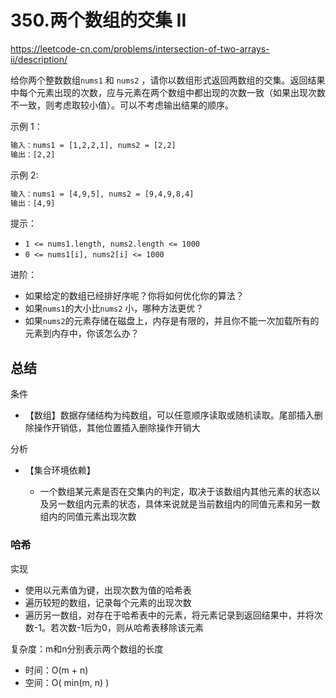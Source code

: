 # 350.两个数组的交集 II

<https://leetcode-cn.com/problems/intersection-of-two-arrays-ii/description/>

给你两个整数数组`nums1` 和 `nums2` ，请你以数组形式返回两数组的交集。返回结果中每个元素出现的次数，应与元素在两个数组中都出现的次数一致（如果出现次数不一致，则考虑取较小值）。可以不考虑输出结果的顺序。

示例 1：

```txt
输入：nums1 = [1,2,2,1], nums2 = [2,2]
输出：[2,2]
```

示例 2:

```txt
输入：nums1 = [4,9,5], nums2 = [9,4,9,8,4]
输出：[4,9]
```

提示：

- `1 <= nums1.length, nums2.length <= 1000`
- `0 <= nums1[i], nums2[i] <= 1000`

进阶：

- 如果给定的数组已经排好序呢？你将如何优化你的算法？
- 如果`nums1`的大小比`nums2` 小，哪种方法更优？
- 如果`nums2`的元素存储在磁盘上，内存是有限的，并且你不能一次加载所有的元素到内存中，你该怎么办？

## 总结

条件

- 【数组】数据存储结构为纯数组，可以任意顺序读取或随机读取。尾部插入删除操作开销低，其他位置插入删除操作开销大

分析

- 【集合环境依赖】

  - 一个数组某元素是否在交集内的判定，取决于该数组内其他元素的状态以及另一数组内元素的状态，具体来说就是当前数组内的同值元素和另一数组内的同值元素出现次数

### 哈希

实现

- 使用以元素值为键，出现次数为值的哈希表
- 遍历较短的数组，记录每个元素的出现次数
- 遍历另一数组，对存在于哈希表中的元素，将元素记录到返回结果中，并将次数-1。若次数-1后为0，则从哈希表移除该元素

复杂度：m和n分别表示两个数组的长度

- 时间：O(m + n)
- 空间：O( min(m, n) )
